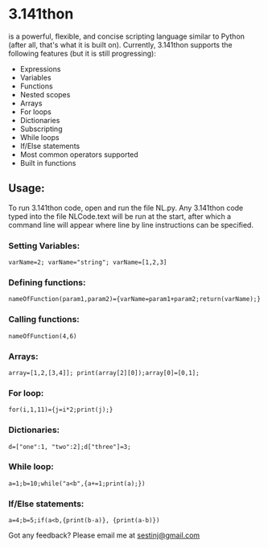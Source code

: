# 3.141thon
is a powerful, flexible, and concise scripting language similar to Python (after all, that's what it is built on). Currently, 3.141thon supports the following features (but it is still progressing):

- Expressions
- Variables
- Functions
- Nested scopes
- Arrays
- For loops
- Dictionaries
- Subscripting
- While loops
- If/Else statements
- Most common operators supported
- Built in functions


## Usage:
To run 3.141thon code, open and run the file NL.py. Any 3.141thon code typed into the file NLCode.text will be run at the start, after which a command line will appear where line by line instructions can be specified.

### Setting Variables: 
```varName=2; varName="string"; varName=[1,2,3]```
### Defining functions:
```nameOfFunction(param1,param2)={varName=param1+param2;return(varName);}```
### Calling functions:
`nameOfFunction(4,6)`
### Arrays: 
`array=[1,2,[3,4]]; print(array[2][0]);array[0]=[0,1];`
### For loop:
`for(i,1,11)={j=i*2;print(j);}`
### Dictionaries:
`d=["one":1, "two":2];d["three"]=3;`
### While loop:
`a=1;b=10;while("a<b",{a+=1;print(a);})`
### If/Else statements:
`a=4;b=5;if(a<b,{print(b-a)}, {print(a-b)})`

Got any feedback? Please email me at sestinj@gmail.com
